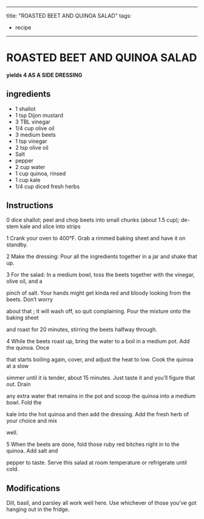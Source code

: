 
---
title: "ROASTED BEET AND QUINOA SALAD"
tags:
  - recipe
---
# ROASTED BEET AND QUINOA SALAD



#### yields  4 AS A SIDE DRESSING


## ingredients
* 1 shallot 
* 1 tsp Dijon mustard 
* 3 TBL vinegar 
* 1/4 cup olive oil 
* 3 medium beets 
* 1 tsp vinegar 
* 2 tsp olive oil 
* Salt 
* pepper 
* 2 cup water 
* 1 cup quinoa, rinsed 
* 1 cup kale 
* 1/4 cup diced fresh herbs 



## Instructions
0 dice shallot; peel and chop beets into small chunks (about 1.5 cup); de-stem kale and slice into strips

1 Crank your oven to 400°F. Grab a rimmed baking sheet and have it on standby.

2 Make the dressing: Pour all the ingredients together in a jar and shake that    up.

3 For the salad: In a medium bowl, toss the beets together with the vinegar, olive oil, and a

pinch of salt. Your hands might get kinda red and bloody looking from the beets. Don’t worry

about that   ; it will wash off, so quit complaining. Pour the mixture onto the baking sheet

and roast for 20 minutes, stirring the beets halfway through.

4 While the beets roast up, bring the water to a boil in a medium pot. Add the quinoa. Once

that    starts boiling again, cover, and adjust the heat to low. Cook the quinoa at a slow

simmer until it is tender, about 15 minutes. Just taste it and you’ll figure that    out. Drain

any extra water that remains in the pot and scoop the quinoa into a medium bowl. Fold the

kale into the hot quinoa and then add the dressing. Add the fresh herb of your choice and mix

well.

5 When the beets are done, fold those ruby red bitches right in to the quinoa. Add salt and

pepper to taste. Serve this salad at room temperature or refrigerate until cold.



## Modifications
Dill, basil, and parsley all work well here. Use whichever of those you’ve got hanging out in the fridge.




